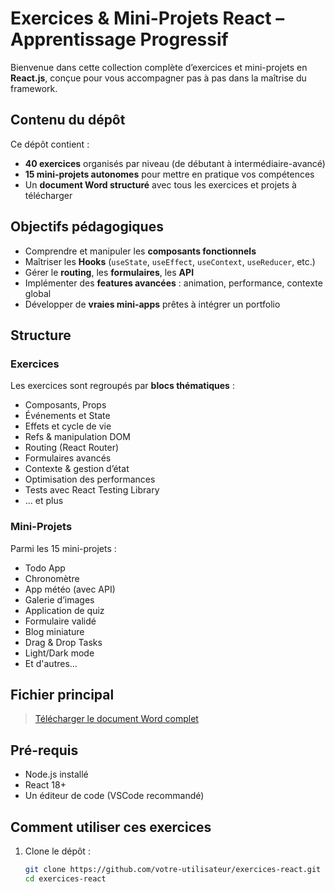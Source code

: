 # Exercices & Mini-Projets React – Apprentissage Progressif

Bienvenue dans cette collection complète d’exercices et mini-projets en **React.js**, conçue pour vous accompagner pas à pas dans la maîtrise du framework.

## Contenu du dépôt

Ce dépôt contient :
- **40 exercices** organisés par niveau (de débutant à intermédiaire-avancé)
- **15 mini-projets autonomes** pour mettre en pratique vos compétences
- Un **document Word structuré** avec tous les exercices et projets à télécharger

## Objectifs pédagogiques

- Comprendre et manipuler les **composants fonctionnels**
- Maîtriser les **Hooks** (`useState`, `useEffect`, `useContext`, `useReducer`, etc.)
- Gérer le **routing**, les **formulaires**, les **API**
- Implémenter des **features avancées** : animation, performance, contexte global
- Développer de **vraies mini-apps** prêtes à intégrer un portfolio

## Structure

### Exercices

Les exercices sont regroupés par **blocs thématiques** :
- Composants, Props
- Événements et State
- Effets et cycle de vie
- Refs & manipulation DOM
- Routing (React Router)
- Formulaires avancés
- Contexte & gestion d’état
- Optimisation des performances
- Tests avec React Testing Library
- ... et plus

### Mini-Projets

Parmi les 15 mini-projets :
- Todo App
- Chronomètre
- App météo (avec API)
- Galerie d’images
- Application de quiz
- Formulaire validé
- Blog miniature
- Drag & Drop Tasks
- Light/Dark mode
- Et d'autres…

## Fichier principal

> [Télécharger le document Word complet](./Exercices_React_Complete.docx)

## Pré-requis

- Node.js installé
- React 18+
- Un éditeur de code (VSCode recommandé)

## Comment utiliser ces exercices

1. Clone le dépôt :
   ```bash
   git clone https://github.com/votre-utilisateur/exercices-react.git
   cd exercices-react